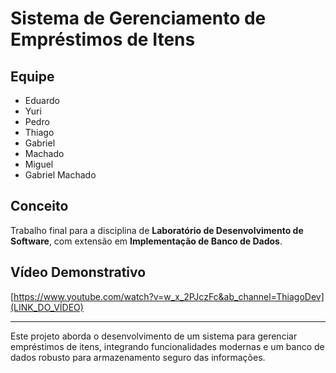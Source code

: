# Sistema de Gerenciamento de Empréstimos de Itens

## Equipe
- Eduardo
- Yuri
- Pedro
- Thiago
- Gabriel
- Machado
- Miguel
- Gabriel Machado

## Conceito
Trabalho final para a disciplina de **Laboratório de Desenvolvimento de Software**, com extensão em **Implementação de Banco de Dados**.

## Vídeo Demonstrativo
[https://www.youtube.com/watch?v=w_x_2PJczFc&ab_channel=ThiagoDev](LINK_DO_VÍDEO)

---

Este projeto aborda o desenvolvimento de um sistema para gerenciar empréstimos de itens, integrando funcionalidades modernas e um banco de dados robusto para armazenamento seguro das informações.


